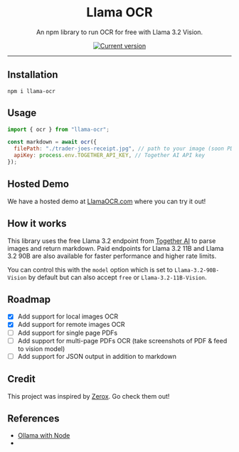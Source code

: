 <div align="center">
  <div>
    <h1 align="center">Llama OCR</h1>
  </div>
	<p>An npm library to run OCR for free with Llama 3.2 Vision.</p>

<a href="https://www.npmjs.com/package/llama-ocr"><img src="https://img.shields.io/npm/v/llama-ocr" alt="Current version"></a>

</div>

---

## Installation

`npm i llama-ocr`

## Usage

```js
import { ocr } from "llama-ocr";

const markdown = await ocr({
  filePath: "./trader-joes-receipt.jpg", // path to your image (soon PDF!)
  apiKey: process.env.TOGETHER_API_KEY, // Together AI API key
});
```
## Hosted Demo

We have a hosted demo at [LlamaOCR.com](https://llamaocr.com/) where you can try it out!

## How it works

This library uses the free Llama 3.2 endpoint from [Together AI](https://togetherai.link/) to parse images and return markdown. Paid endpoints for Llama 3.2 11B and Llama 3.2 90B are also available for faster performance and higher rate limits.

You can control this with the `model` option which is set to `Llama-3.2-90B-Vision` by default but can also accept `free` or `Llama-3.2-11B-Vision`.

## Roadmap

- [x] Add support for local images OCR
- [x] Add support for remote images OCR
- [ ] Add support for single page PDFs
- [ ] Add support for multi-page PDFs OCR (take screenshots of PDF & feed to vision model)
- [ ] Add support for JSON output in addition to markdown

## Credit

This project was inspired by [Zerox](https://github.com/getomni-ai/zerox). Go check them out!

## References

- [Ollama with Node](https://dev.to/koolkamalkishor/running-and-creating-your-own-llms-locally-with-nodejs-api-using-ollama-97f)
- 